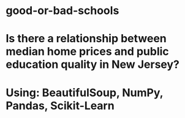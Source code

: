 # good-or-bad-schools
# Is there a relationship between median home prices and public education quality in New Jersey?
# Using: BeautifulSoup, NumPy, Pandas, Scikit-Learn
